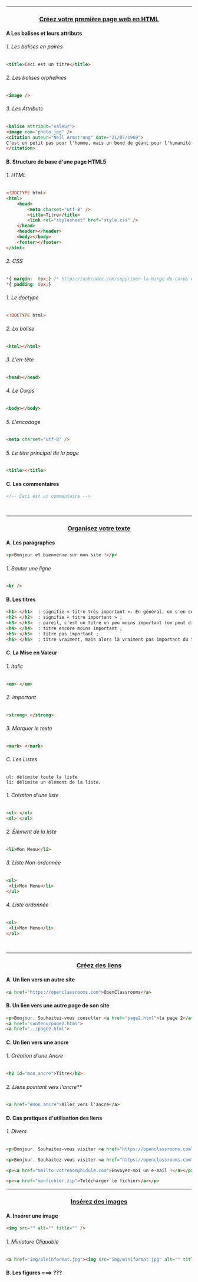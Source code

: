 ------------------------------------------------------------------------------------------------------------------------------------------

### <p align='center'> [Créez votre première page web en HTML](https://openclassrooms.com/fr/courses/1603881-apprenez-a-creer-votre-site-web-avec-html5-et-css3/1604361-creez-votre-premiere-page-web-en-html) </p>

#### A Les balises et leurs attributs
###### 1. Les balises en paires
```html
<title>Ceci est un titre</title>
```
###### 2. Les balises orphelines
```html
<image />
```
###### 3. Les Attributs
```html
<balise attribut="valeur">
<image nom="photo.jpg" />
<citation auteur="Neil Armstrong" date="21/07/1969">
C'est un petit pas pour l'homme, mais un bond de géant pour l'humanité.
</citation>
```

#### B. Structure de base d'une page HTML5
###### 1. HTML
```html
<!DOCTYPE html>
<html>
    <head>
        <meta charset="utf-8" />
        <title>Titre</title>
        <link rel="stylesheet" href="style.css" />
    </head>
    <header></header>
    <body></body>
    <footer></footer>
</html>
```
###### 2. CSS
```css
*{ margin:  0px;} /* https://askcodez.com/supprimer-la-marge-du-corps-en-css.html */
*{ padding: 0px;} 
```



###### 1. Le doctype
```html
<!DOCTYPE html>
```

###### 2. La balise </html>
```html
<html></html>
```

###### 3. L'en-tête
```html
<head></head>
```
###### 4. Le Corps
```html
<body></body>
```
###### 5. L'encodage
```html
<meta charset="utf-8" />
```
###### 5. Le titre principal de la page
```html
<title></title>
```
#### C. Les commentaires
```html
<!-- Ceci est un commentaire -->
```

<br />

------------------------------------------------------------------------------------------------------------------------------------------
### <p align='center'>[Organisez votre texte](https://openclassrooms.com/fr/courses/1603881-apprenez-a-creer-votre-site-web-avec-html5-et-css3/1604534-organisez-votre-texte) </p>

#### A. Les paragraphes
```html
<p>Bonjour et bienvenue sur mon site !</p>
```
###### 1. Sauter une ligne
```html
<br />
```

#### B. Les titres
```html
<h1> </h1>  : signifie « titre très important ». En général, on s'en sert pour afficher le titre de la page au début de celle-ci ;
<h2> </h2>  : signifie « titre important » ;
<h3> </h3>  : pareil, c'est un titre un peu moins important (on peut dire un « sous-titre », si vous voulez) ;
<h4> </h4>  : titre encore moins important ;
<h5> </h5>  : titre pas important ;
<h6> </h6>  : titre vraiment, mais alors là vraiment pas important du tout.
```

#### C. La Mise en Valeur
###### 1. Italic
```html
<em> </em>
```
###### 2. important
```html
<strong> </strong>
```
###### 3. Marquer le texte
```html
<mark> </mark>
```
###### C. Les Listes
```
ul: délimite toute la liste
li: délimite un élément de la liste.
```
###### 1. Création d'une liste
```html
<ul> </ul>
<ol> </ol>
```
###### 2. Élément de la liste
```html
<li>Mon Menu</li>
```
###### 3. Liste Non-ordonnée
```html
<ul>
 <li>Mon Menu</li>
</ul>
```
###### 4. Liste ordonnée
```html
<ol>
 <li>Mon Menu</li>
</ol>
```

<br />

------------------------------------------------------------------------------------------------------------------------------------------
### <p align='center'> [Créez des liens](https://openclassrooms.com/fr/courses/1603881-apprenez-a-creer-votre-site-web-avec-html5-et-css3/1604646-creez-des-liens) </p>
#### A. Un lien vers un autre site
```html
<a href="https://openclassrooms.com">OpenClassrooms</a>
```

#### B. Un lien vers une autre page de son site
```html
<p>Bonjour. Souhaitez-vous consulter <a href="page2.html">la page 2</a> ?</p>
<a href="contenu/page2.html">
<a href="../page2.html">
```

#### C. Un lien vers une ancre
###### 1. Création d'une Ancre
```html
<h2 id="mon_ancre">Titre</h2>
```
###### 2. Liens pointant vers l'ancre**
```html
<a href="#mon_ancre">Aller vers l'ancre</a>
```

#### D. Cas pratiques d'utilisation des liens
###### 1. Divers
```html
<p>Bonjour. Souhaitez-vous visiter <a href="https://openclassrooms.com" title="Vous ne le regretterez pas !">OpenClassrooms</a> ?</p>
```
```html
<p>Bonjour. Souhaitez-vous visiter <a href="https://openclassrooms.com" title="Vous ne le regretterez pas !" target="_blank">OpenClassrooms</a> ?</p>
```
```html
<p><a href="mailto:votrenom@bidule.com">Envoyez-moi un e-mail !</a></p>
```
```html
<p><a href="monfichier.zip">Télécharger le fichier</a></p>
```


------------------------------------------------------------------------------------------------------------------------------------------
### <p align='center'>[Insérez des images](https://openclassrooms.com/fr/courses/1603881-apprenez-a-creer-votre-site-web-avec-html5-et-css3/1604791-inserez-des-images) </p>

#### A. Insérer une image
```html
<img src="" alt="" title="" />
```
###### 1. Miniature Cliquable
```html
<a href="img/pleinformat.jpg"><img src="img/miniformat.jpg" alt="" title="" /></a>
```

#### B. Les figures ===> ???
```html
```
